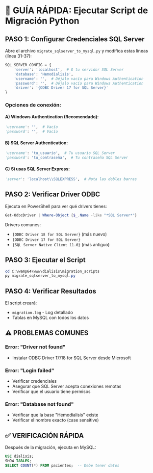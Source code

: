 # 🚀 GUÍA RÁPIDA: Ejecutar Script de Migración Python

## PASO 1: Configurar Credenciales SQL Server

Abre el archivo `migrate_sqlserver_to_mysql.py` y modifica estas líneas (línea 31-37):

```python
SQL_SERVER_CONFIG = {
    'server': 'localhost',  # O tu servidor SQL Server
    'database': 'Hemodialisis',
    'username': '',  # Déjalo vacío para Windows Authentication
    'password': '',  # Déjalo vacío para Windows Authentication
    'driver': '{ODBC Driver 17 for SQL Server}'
}
```

### Opciones de conexión:

#### A) Windows Authentication (Recomendado):
```python
'username': '',  # Vacío
'password': '',  # Vacío
```

#### B) SQL Server Authentication:
```python
'username': 'tu_usuario',  # Tu usuario SQL Server
'password': 'tu_contraseña',  # Tu contraseña SQL Server
```

#### C) Si usas SQL Server Express:
```python
'server': 'localhost\\SQLEXPRESS',  # Nota las dobles barras
```

## PASO 2: Verificar Driver ODBC

Ejecuta en PowerShell para ver qué drivers tienes:
```powershell
Get-OdbcDriver | Where-Object {$_.Name -like "*SQL Server*"}
```

Drivers comunes:
- `{ODBC Driver 18 for SQL Server}` (más nuevo)
- `{ODBC Driver 17 for SQL Server}`
- `{SQL Server Native Client 11.0}` (más antiguo)

## PASO 3: Ejecutar el Script

```powershell
cd C:\wamp64\www\dialisis\migration_scripts
py migrate_sqlserver_to_mysql.py
```

## PASO 4: Verificar Resultados

El script creará:
- `migration.log` - Log detallado
- Tablas en MySQL con todos los datos

## ⚠️ PROBLEMAS COMUNES

### Error: "Driver not found"
- Instalar ODBC Driver 17/18 for SQL Server desde Microsoft

### Error: "Login failed"
- Verificar credenciales
- Asegurar que SQL Server acepta conexiones remotas
- Verificar que el usuario tiene permisos

### Error: "Database not found"
- Verificar que la base "Hemodialisis" existe
- Verificar el nombre exacto (case sensitive)

## ✅ VERIFICACIÓN RÁPIDA

Después de la migración, ejecuta en MySQL:
```sql
USE dialisis;
SHOW TABLES;
SELECT COUNT(*) FROM pacientes;  -- Debe tener datos
```
